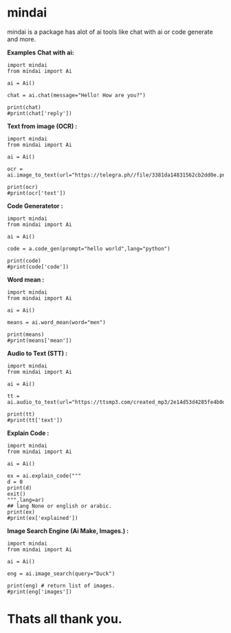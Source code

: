 # mindai
mindai is a package has alot of ai tools like chat with ai or code generate and more.


**Examples**
<b>Chat with ai:</b>
```
import mindai
from mindai import Ai

ai = Ai()

chat = ai.chat(message="Hello! How are you?")

print(chat)
#print(chat['reply'])
```

<b>Text from image (OCR) :</b>
```
import mindai
from mindai import Ai

ai = Ai()

ocr = ai.image_to_text(url="https://telegra.ph//file/3381da14831562cb2dd0e.png")

print(ocr)
#print(ocr['text'])
```

<b>Code Generatetor :</b>
```
import mindai
from mindai import Ai

ai = Ai()

code = a.code_gen(prompt="hello world",lang="python")

print(code)
#print(code['code'])
```


<b>Word mean :</b>
```
import mindai
from mindai import Ai

ai = Ai()

means = ai.word_mean(word="men")

print(means)
#print(means['mean'])
```

<b>Audio  to Text (STT) :</b>
```
import mindai
from mindai import Ai

ai = Ai()

tt = ai.audio_to_text(url="https://ttsmp3.com/created_mp3/2e14d53d4285fe4b0d43245902171fcf.mp3")

print(tt)
#print(tt['text'])
```
<b>Explain Code :</b>
```
import mindai
from mindai import Ai

ai = Ai()

ex = ai.explain_code("""
d = 0
print(d)
exit()
""",lang=ar)
## lang None or english or arabic.
print(ex)
#print(ex['explained'])
```

<b>Image Search Engine (Ai Make, Images.) :</b>
```
import mindai
from mindai import Ai

ai = Ai()

eng = ai.image_search(query="Duck")

print(eng) # return list of images.
#print(eng['images']) 
```

# Thats all thank you.

